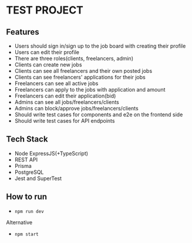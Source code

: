 # TEST PROJECT

## Features

- Users should sign in/sign up to the job board with creating their profile
- Users can edit their profile
- There are three roles(clients, freelancers, admin)
- Clients can create new jobs
- Clients can see all freelancers and their own posted jobs
- Clients can see freelancers' applications for their jobs
- Freelancers can see all active jobs
- Freelancers can apply to the jobs with application and amount
- Freelancers can edit their application(bid)
- Admins can see all jobs/freelancers/clients
- Admins can block/approve jobs/freelancers/clients
- Should write test cases for components and e2e on the frontend side
- Should write test cases for API endpoints

## Tech Stack

- Node ExpressJS(+TypeScript)
- REST API
- Prisma
- PostgreSQL
- Jest and SuperTest

## How to run

- `npm run dev`

Alternative

- `npm start`
